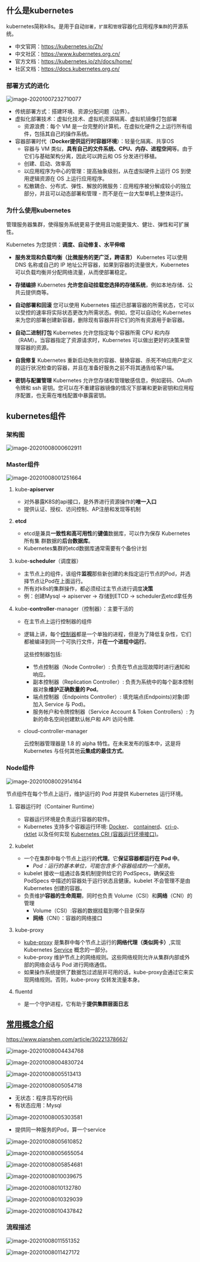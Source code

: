 ## 什么是kubernetes

kubernetes简称k8s。是用于自动`部署`，`扩展`和`管理`容器化应用程序`集群`的开源系统。

- 中文官网：https://kubernetes.io/Zh/
- 中文社区：https://www.kubernetes.org.cn/
- 官方文档：https://kubernetes.io/zh/docs/home/
- 社区文档：https://docs.kubernetes.org.cn/

### 部署方式的进化

![image-20201007232710077](E:\GitHub\ready-interview\md\upload\image-20201007232710077.png)

- 传统部署方式：搭建环境、资源分配问题（边界）。
- 虚拟化部署技术：虚拟化技术、虚拟机资源隔离、虚拟机镜像打包部署
  - 资源浪费：每个 VM 是一台完整的计算机，在虚拟化硬件之上运行所有组件，包括其自己的操作系统。
- 容器部署时代（**Docker提供运行时容器环境**）：轻量化隔离、共享OS
  - 容器与 VM 类似，**具有自己的文件系统、CPU、内存、进程空间**等。由于它们与基础架构分离，因此可以跨云和 OS 分发进行移植。
  - 创建、启动、效率高
  - 以应用程序为中心的管理：提高抽象级别，从在虚拟硬件上运行 OS 到使用逻辑资源在 OS 上运行应用程序。
  - 松散耦合、分布式、弹性、解放的微服务：应用程序被分解成较小的独立部分，并且可以动态部署和管理 - 而不是在一台大型单机上整体运行。

### 为什么使用kubernetes

管理服务器集群，使得服务系统更易于使用且功能更强大、健壮、弹性和可扩展性。

Kubernetes 为您提供：**调度、自动修复、水平伸缩**

- **服务发现和负载均衡（比微服务的更广泛，跨语言）**
  Kubernetes 可以使用 DNS 名称或自己的 IP 地址公开容器，如果到容器的流量很大，Kubernetes 可以负载均衡并分配网络流量，从而使部署稳定。

- **存储编排**
  Kubernetes **允许您自动挂载您选择的存储系统**，例如本地存储、公共云提供商等。

- **自动部署和回滚**
  您可以使用 Kubernetes 描述已部署容器的所需状态，它可以以受控的速率将实际状态更改为所需状态。例如，您可以自动化 Kubernetes 来为您的部署创建新容器，删除现有容器并将它们的所有资源用于新容器。

- **自动二进制打包**
  Kubernetes 允许您指定每个容器所需 CPU 和内存（RAM）。当容器指定了资源请求时，Kubernetes 可以做出更好的决策来管理容器的资源。

- **自我修复**
  Kubernetes 重新启动失败的容器、替换容器、杀死不响应用户定义的运行状况检查的容器，并且在准备好服务之前不将其通告给客户端。

- **密钥与配置管理**
  Kubernetes 允许您存储和管理敏感信息，例如密码、OAuth 令牌和 ssh 密钥。您可以在不重建容器镜像的情况下部署和更新密钥和应用程序配置，也无需在堆栈配置中暴露密钥。

## kubernetes组件

### 架构图

![image-20201008000602911](E:\GitHub\ready-interview\md\upload\image-20201008000602911.png)

### Master组件

![image-20201008001251664](E:\GitHub\ready-interview\md\upload\image-20201008001251664.png)

1. kube-**apiserver**
   - 对外暴露K8S的api接口，是外界进行资源操作的**唯一入口**
   - 提供认证、授权、访问控制、AP注册和发现等机制

2. **etcd**
   - etcd是兼具**一致性和高可用性**的**键值**数据库，可以作为保存 Kubernetes所有集
     群数据的**后台数据库**。
   - Kubernetes集群的etcd数据库通常需要有个备份计划

3. kube-**scheduler**（调度器）
   - 主节点上的组件，该组件**监视**那些新创建的未指定运行节点的Pod，并选择节点让Pod在上面运行。
   - 所有对k8s的集群操作，都必须经过主节点进行调度**决策**
   - 例：创建Mysql -> apiserver -> 存储到ETCD -> scheduler去etcd拿任务

4. kube-**controller**-manager（控制器）：主要干活的

   - 在主节点上运行控制器的组件

   - 逻辑上讲，每个[控制器](https://kubernetes.io/docs/admin/kube-controller-manager/)都是一个单独的进程，但是为了降低复杂性，它们都被编译到同一个可执行文件，并**在一个进程中运行**。

     这些控制器包括:

     - 节点控制器（Node Controller）: 负责在节点出现故障时进行通知和响应。
     - 副本控制器（Replication Controller）: 负责为系统中的每个副本控制器对象**维护正确数量的 Pod**。
     - 端点控制器（Endpoints Controller）: 填充端点(Endpoints)对象(即加入 Service 与 Pod)。
     - 服务帐户和令牌控制器（Service Account & Token Controllers）: 为新的命名空间创建默认帐户和 API 访问令牌.
     
   - cloud-controller-manager

     云控制器管理器是 1.8 的 alpha 特性。在未来发布的版本中，这是将 Kubernetes 与任何其他**云集成的最佳方式**。

### Node组件

![image-20201008002914164](E:\GitHub\ready-interview\md\upload\image-20201008002914164.png)

节点组件在每个节点上运行，维护运行的 Pod 并提供 Kubernetes 运行环境。

1. 容器运行时（Container Runtime）
   - 容器运行环境是负责运行容器的软件。
   - Kubernetes 支持多个容器运行环境: [Docker](http://www.docker.com/)、 [containerd](https://containerd.io/)、[cri-o](https://cri-o.io/)、 [rktlet](https://github.com/kubernetes-incubator/rktlet) 以及任何实现 [Kubernetes CRI (容器运行环境接口)](https://github.com/kubernetes/community/blob/master/contributors/devel/sig-node/container-runtime-interface.md)。

2. kubelet
   - 一个在集群中每个节点上运行的**代理**。它**保证容器都运行在 Pod 中**。
     - *Pod：运行的基本单位，可能包含多个容器组成的一个服务*。
   - kubelet 接收一组通过各类机制提供给它的 PodSpecs，确保这些 PodSpecs 中描述的容器处于运行状态且健康。kubelet 不会管理不是由 Kubernetes 创建的容器。
   - 负责维护**容器的生命周期**，同时也负责 Volume（CSI）和**网络**（CNI）的管理
     - Volume（CSI）:容器的数据挂载到哪个目录保存
     - **网络**（CNI）：容器的网络接口

3. kube-proxy
   - [kube-proxy](https://kubernetes.io/docs/reference/command-line-tools-reference/kube-proxy/) 是集群中每个节点上运行的**网络代理（类似网卡）**,实现 Kubernetes [Service](https://kubernetes.io/zh/docs/concepts/services-networking/service/) 概念的一部分。
   - kube-proxy 维护节点上的网络规则。这些网络规则允许从集群内部或外部的网络会话与 Pod 进行网络通信。
   - 如果操作系统提供了数据包过滤层并可用的话，kube-proxy会通过它来实现网络规则。否则，kube-proxy 仅转发流量本身。
4. fluentd
   - 是一个守护进程，它有助于**提供集群层面日志**

## [常用概念介绍](https://www.pianshen.com/article/74251348860/)

https://www.pianshen.com/article/30221378662/

![image-20201008004434768](E:\GitHub\ready-interview\md\upload\image-20201008004434768.png)

![image-20201008004830724](E:\GitHub\ready-interview\md\upload\image-20201008004830724.png)

![image-20201008005513413](E:\GitHub\ready-interview\md\upload\image-20201008005513413.png)

![image-20201008005054718](E:\GitHub\ready-interview\md\upload\image-20201008005054718.png)

- 无状态：程序员写的代码
- 有状态应用：Mysql

![image-20201008005303581](E:\GitHub\ready-interview\md\upload\image-20201008005303581.png)

- 提供同一种服务的Pod，算一个service

![image-20201008005610852](E:\GitHub\ready-interview\md\upload\image-20201008005610852.png)

![image-20201008005655054](E:\GitHub\ready-interview\md\upload\image-20201008005655054.png)

![image-20201008005854681](E:\GitHub\ready-interview\md\upload\image-20201008005854681.png)

![image-20201008010039675](E:\GitHub\ready-interview\md\upload\image-20201008010039675.png)

![image-20201008010132780](E:\GitHub\ready-interview\md\upload\image-20201008010132780.png)

![image-20201008010329039](E:\GitHub\ready-interview\md\upload\image-20201008010329039.png)

![image-20201008010437842](E:\GitHub\ready-interview\md\upload\image-20201008010437842.png)

### 流程描述

![image-20201008011551352](E:\GitHub\ready-interview\md\upload\image-20201008011551352.png)

![image-20201008011427172](E:\GitHub\ready-interview\md\upload\image-20201008011427172.png)

